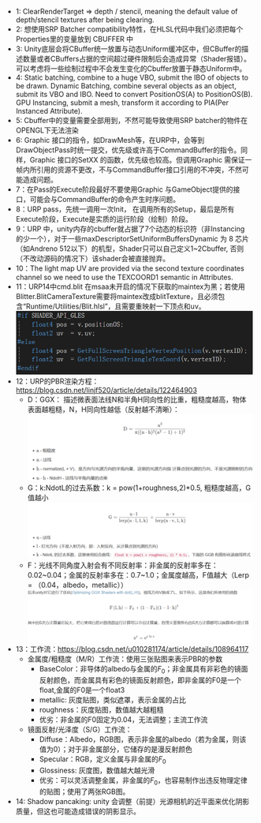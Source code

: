 - 1: ClearRenderTarget => depth / stencil, meaning the default value of depth/stencil textures after being clearing. 
- 2: 想使用SRP Batcher compatibility特性，在HLSL代码中我们必须把每个Properties里的变量放到 CBUFFER 中
- 3: Unity底层会将CBuffer统一放置与动态Uniform缓冲区中，但CBuffer的描述数量或者CBuffers占据的空间超过硬件限制后会造成异常（Shader报错）。可以考虑将一些绘制过程中不会发生变化的Cbuffer放置于静态Uniform中。
- 4: Static batching, combine to a huge VBO, submit the IBO of objects to be drawn.
    Dynamic Batching, combine several objects as an object, submit its VBO and IBO. Need to convert PositionOS(A) to PositionOS(B).
    GPU Instancing, submit a mesh, transform it according to PIA(Per Instanced Attribute).
- 5:  Cbuffer中的变量需要全部用到，不然可能导致使用SRP batcher的物件在OPENGL下无法渲染
- 6: Graphic 接口的指令，如DrawMesh等，在URP中，会等到DrawObjectPass时统一提交，优先级或许高于CommandBuffer的指令。同样，Graphic 接口的SetXX 的函数，优先级也较高。但调用Graphic 需保证一帧内所引用的资源不更改，不与CommandBuffer接口引用的不冲突，不然可能造成问题。
- 7：在Pass的Execute阶段最好不要使用Graphic 与GameObject提供的接口，可能会与CommandBuffer的命令产生时序问题。
- 8：URP pass，先统一调用一次Init， 在调用所有的Setup，最后是所有Execute阶段，Execute是实质的运行阶段（绘制）阶段。
- 9：URP 中，unity内存的cbuffer就占据了7个动态的标识符（非Instancing 的少一个），对于一些maxDescriptorSetUniformBuffersDynamic 为 8 芯片（如Andreno 512以下）的机型，Shader只可以自己定义1~2Cbuffer, 否则（不改动源码的情况下）该shader会被直接抛弃。
- 10：The light map UV are provided via the second texture coordinates channel so we need to use the TEXCOORD1 semantic in Attributes.
- 11：URP14中cmd.blit 在msaa未开启的情况下获取的maintex为黑；若使用Blitter.BlitCameraTexture需要将maintex改成blitTexture，且必须包含“Runtime/Utilities/Blit.hlsl”，且需要重映射一下顶点和uv。![20240611005239](https://raw.githubusercontent.com/hwubh/hwubh_Pictures/main/20240611005239.png)
- 12：URP的PBR渲染方程：https://blog.csdn.net/linjf520/article/details/122464903
  - D：GGX： 描述微表面法线N和半角H同向性的比重，粗糙度越高，物体表面越粗糙，N，H同向性越低（反射越不清晰）：![20240614092732](https://raw.githubusercontent.com/hwubh/hwubh_Pictures/main/20240614092732.png)
  - G：k:NdotL的过去系数：k = pow(1+roughness,2)*0.5, 粗糙度越高，G值越小![20240614092948](https://raw.githubusercontent.com/hwubh/hwubh_Pictures/main/20240614092948.png)
  - F：光线不同角度入射会有不同反射率：非金属的反射率多在：0.02~0.04；金属的反射率多在：0.7~1.0；金属度越高，F值越大（Lerp = （0.04，albedo，metallic））![20240614094220](https://raw.githubusercontent.com/hwubh/hwubh_Pictures/main/20240614094220.png)
- 13：工作流：https://blog.csdn.net/u010281174/article/details/108964117
  - 金属度/粗糙度（M/R）工作流：使用三张贴图来表示PBR的参数
    - BaseColor：非导体的albedo与金属的$F_0$；非金属具有非彩色的镜面反射颜色，而金属具有彩色的镜面反射颜色，即非金属的F0是一个float,金属的F0是一个float3
    - metallic: 灰度贴图，类似遮罩，表示金属的占比
    - roughness：灰度贴图，数值越大越粗糙
    - 优劣：非金属的F0固定为0.04，无法调整；主流工作流
  - 镜面反射/光泽度（S/G）工作流：
    - Diffuse：Albedo，RGB图，表示非金属的albedo（若为金属，则该值为0）；对于非金属部分，它储存的是漫反射颜色
    - Specular：RGB，定义金属与非金属的$F_0$
    - Glossiness: 灰度图，数值越大越光滑
    - 优劣：可以灵活调整金属，非金属的$F_0$，也容易制作出违反物理定律的贴图；使用了两张RGB图。
- 14: Shadow pancaking: unity 会调整（前提）光源相机的近平面来优化阴影质量，但这也可能造成错误的阴影显示。